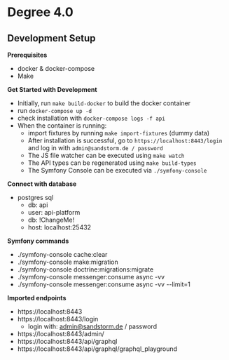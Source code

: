 # Degree 4.0

## Development Setup

**Prerequisites**

- docker & docker-compose
- Make


**Get Started with Development**

- Initially, run `make build-docker` to build the docker container
- run `docker-compose up -d`
- check installation with `docker-compose logs -f api`
- When the container is running:
    - import fixtures by running `make import-fixtures` (dummy data)
    - After installation is successful, go to `https://localhost:8443/login` and log in with `admin@sandstorm.de / password`
    - The JS file watcher can be executed using `make watch`
    - The API types can be regenerated using `make build-types`
    - The Symfony Console can be executed via `./symfony-console`

**Connect with database**

- postgres sql
    - db: api
    - user: api-platform
    - db: !ChangeMe!
    - host: localhost:25432




**Symfony commands**
- ./symfony-console cache:clear
- ./symfony-console make:migration
- ./symfony-console doctrine:migrations:migrate
- ./symfony-console messenger:consume async -vv
- ./symfony-console messenger:consume async -vv --limit=1

**Imported endpoints**
- https://localhost:8443
- https://localhost:8443/login
    - login with: admin@sandstorm.de / password
- https://localhost:8443/admin/
- https://localhost:8443/api/graphql
- https://localhost:8443/api/graphql/graphql_playground
